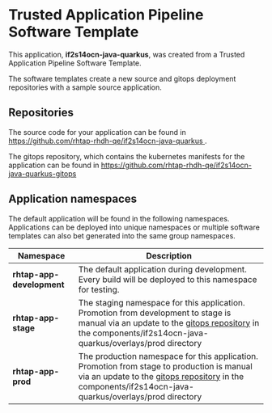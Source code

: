 # Trusted Application Pipeline Software Template

This application, **if2s14ocn-java-quarkus**, was created from a Trusted Application Pipeline Software Template.

The software templates create a new source and gitops deployment repositories with a sample source application. 

## Repositories

The source code for your application can be found in [https://github.com/rhtap-rhdh-qe/if2s14ocn-java-quarkus ](https://github.com/rhtap-rhdh-qe/if2s14ocn-java-quarkus ).
 
The gitops repository, which contains the kubernetes manifests for the application can be found in 
[https://github.com/rhtap-rhdh-qe/if2s14ocn-java-quarkus-gitops ](https://github.com/rhtap-rhdh-qe/if2s14ocn-java-quarkus-gitops ) 

## Application namespaces 

The default application will be found in the following namespaces. Applications can be deployed into unique namespaces or multiple software templates can also bet generated into the same group namespaces.  

|  Namespace   |  Description   |  
| -------- | -------- |   
| **rhtap-app-development** | The default application during development. Every build will be deployed to this namespace for testing. | 
| **rhtap-app-stage** | The staging namespace for this application. Promotion from development to stage is manual via an update to the [gitops repository](https://github.com/rhtap-rhdh-qe/if2s14ocn-java-quarkus-gitops ) in the components/if2s14ocn-java-quarkus/overlays/prod directory |  
| **rhtap-app-prod** | The production namespace for this application. Promotion from stage to production is manual via an update to the [gitops repository](https://github.com/rhtap-rhdh-qe/if2s14ocn-java-quarkus-gitops ) in the components/if2s14ocn-java-quarkus/overlays/prod directory | 